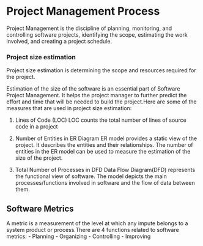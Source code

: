 # Project Management Process

Project Management is the discipline of planning, monitoring, and controlling software projects, identifying the scope, 
estimating the work involved, and creating a project schedule.

### Project size estimation

Project size estimation is determining the scope and resources required for the project. 

Estimation of the size of the software is an essential part of Software Project Management. It helps the project manager to further predict the effort and time
that will be needed to build the project.Here are some of the measures that are used in project size estimation:

1. Lines of Code (LOC)
   LOC counts the total number of lines of source code in a project
2. Number of Entities in ER Diagram
   ER model provides a static view of the project. It describes the entities and their relationships. The number of entities in the ER model can be used to measure the estimation of the size of the project.

3. Total Number of Processes in DFD
Data Flow Diagram(DFD) represents the functional view of software. The model depicts the main processes/functions involved in software and the flow of data between them.



## Software Metrics
A metric is a measurement of the level at which any impute belongs to a system product or process.There are 4 functions related to software metrics: 
    - Planning
    - Organizing
    - Controlling
    - Improving

